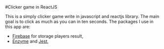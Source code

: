 #Clicker game in ReactJS

This is a simply clicker game write in javascript and reactjs library. The main goal is to click as much as you can in ten seconds. The packages I use in this app are:

- [Firebase](https://firebase.google.com/) for storage players result,
- [Enzyme](https://firebase.google.com/) and [Jest](),
